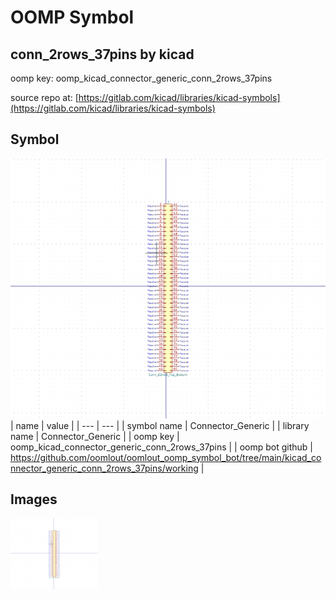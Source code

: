 # OOMP Symbol  
## conn_2rows_37pins  by kicad  
  
oomp key: oomp_kicad_connector_generic_conn_2rows_37pins  
  
source repo at: [https://gitlab.com/kicad/libraries/kicad-symbols](https://gitlab.com/kicad/libraries/kicad-symbols)  
## Symbol  
  
[![working.png](working_600.png)](working.png)  
| name | value | 
| --- | --- | 
| symbol name | Connector_Generic | 
| library name | Connector_Generic | 
| oomp key | oomp_kicad_connector_generic_conn_2rows_37pins | 
| oomp bot github | https://github.com/oomlout/oomlout_oomp_symbol_bot/tree/main/kicad_connector_generic_conn_2rows_37pins/working | 
## Images  
  
[![working.png](working_140.png)](working.png)  
